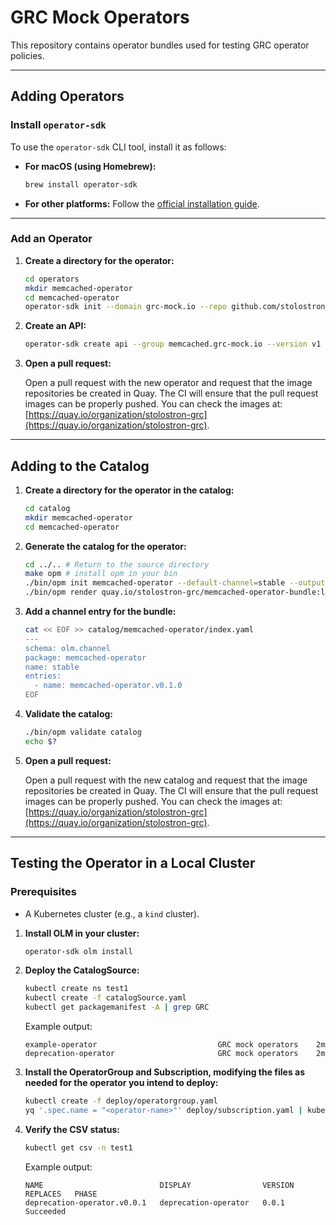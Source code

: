 # GRC Mock Operators

This repository contains operator bundles used for testing GRC operator policies.

---

## Adding Operators

### Install `operator-sdk`

To use the `operator-sdk` CLI tool, install it as follows:

- **For macOS (using Homebrew):**

  ```sh
  brew install operator-sdk
  ```

- **For other platforms:** Follow the
  [official installation guide](https://sdk.operatorframework.io/docs/installation/).

---

### Add an Operator

1. **Create a directory for the operator:**

   ```sh
   cd operators
   mkdir memcached-operator
   cd memcached-operator
   operator-sdk init --domain grc-mock.io --repo github.com/stolostron/grc-mock-operators/memcached-operator
   ```

2. **Create an API:**

   ```sh
   operator-sdk create api --group memcached.grc-mock.io --version v1 --kind Memcached --resource --controller
   ```

3. **Open a pull request:**

   Open a pull request with the new operator and request that the image repositories be created in Quay. The CI will ensure that the pull request images can be properly pushed.
   You can check the images at:
   [https://quay.io/organization/stolostron-grc](https://quay.io/organization/stolostron-grc).

---

## Adding to the Catalog

1. **Create a directory for the operator in the catalog:**

   ```sh
   cd catalog
   mkdir memcached-operator
   cd memcached-operator
   ```

2. **Generate the catalog for the operator:**

   ```sh
   cd ../.. # Return to the source directory
   make opm # install opm in your bin
   ./bin/opm init memcached-operator --default-channel=stable --output yaml > catalog/memcached-operator/index.yaml
   ./bin/opm render quay.io/stolostron-grc/memcached-operator-bundle:latest --output yaml >> catalog/memcached-operator/index.yaml
   ```

3. **Add a channel entry for the bundle:**

   ```sh
   cat << EOF >> catalog/memcached-operator/index.yaml
   ---
   schema: olm.channel
   package: memcached-operator
   name: stable
   entries:
     - name: memcached-operator.v0.1.0
   EOF
   ```

4. **Validate the catalog:**

   ```sh
   ./bin/opm validate catalog
   echo $?
   ```

5. **Open a pull request:**

   Open a pull request with the new catalog and request that the image repositories be created in Quay. The CI will ensure that the pull request images can be properly pushed.
   You can check the images at:
   [https://quay.io/organization/stolostron-grc](https://quay.io/organization/stolostron-grc).

---

## Testing the Operator in a Local Cluster

### Prerequisites

- A Kubernetes cluster (e.g., a `kind` cluster).

1. **Install OLM in your cluster:**

   ```sh
   operator-sdk olm install
   ```

2. **Deploy the CatalogSource:**

   ```sh
   kubectl create ns test1
   kubectl create -f catalogSource.yaml
   kubectl get packagemanifest -A | grep GRC
   ```

   Example output:

   ```
   example-operator                           GRC mock operators    2m
   deprecation-operator                       GRC mock operators    2m
   ```

3. **Install the OperatorGroup and Subscription, modifying the files as needed for the operator you intend to deploy:**

   ```sh
   kubectl create -f deploy/operatorgroup.yaml
   yq '.spec.name = "<operator-name>"' deploy/subscription.yaml | kubectl create -f -
   ```

4. **Verify the CSV status:**

   ```sh
   kubectl get csv -n test1
   ```

   Example output:

   ```
   NAME                          DISPLAY                VERSION   REPLACES   PHASE
   deprecation-operator.v0.0.1   deprecation-operator   0.0.1                Succeeded
   ```
